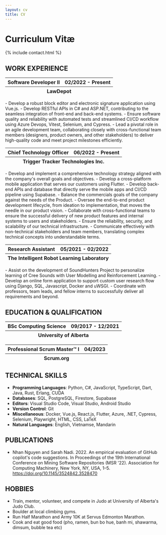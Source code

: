 ```yaml
---
layout: cv
title: CV
---
```


# Curriculum Vitæ

{% include contact.html %}

## WORK EXPERIENCE

<table class="table">
  <thead>
    <tr>
      <th>Software Developer II</th>
      <th class="time">02/2022 - Present</th>
    </tr>
    <tr>
      <th colspan="2" class="location">LawDepot</th>
    </tr>
  </thead>
</table>
- Develop a robust block editor and electronic signature application using Vue.js.
- Develop RESTful APIs in C# and ASP.NET, contributing to the seamless integration of front-end and back-end systems.
- Ensure software quality and reliability with automated tests and streamlined CI/CD workflow using Azure Devops, Vitest, Selenium, and Cypress.
- Lead a pivotal role in an agile development team, collaborating closely with cross-functional team members (designers, product owners, and other stakeholders) to deliver high-quality code and meet project milestones efficiently.

<table class="table">
  <thead>
    <tr>
      <th>Chief Technology Officer</th>
      <th class="time">06/2022 - Present</th>
    </tr>
    <tr>
      <th colspan="2" class="location">Trigger Tracker Technologies Inc.</th>
    </tr>
  </thead>
</table>
- Develop and implement a comprehensive technology strategy aligned with the company's overall goals and objectives.
- Develop a cross-platform mobile application that serves our customers using Flutter. 
- Develop back-end APIs and database that directly serve the mobile apps and CI/CD pipeline using Supabase.
- Balance the commercials goals of the company against the needs of the Product.
- Oversee the end-to-end product development lifecycle, from ideation to implementation, that moves the needle in our product vision.
- Collaborate with cross-functional teams to ensure the successful delivery of new product features and internal systems to users and stakeholders.
- Ensure the reliability, security, and scalability of our technical infrastructure.
- Communicate effectively with non-technical stakeholders and team members, translating complex technical concepts into understandable terms.

<table class="table">
  <thead>
    <tr>
      <th>Research Assistant</th>
      <th class="time">05/2021 - 02/2022</th>
    </tr>
    <tr>
      <th colspan="2" class="location">The Intelligent Robot Learning Laboratory</th>
    </tr>
  </thead>
</table>
- Assist on the development of SoundHunters Project to personalize learning of Cree Sounds with User Modelling and Reinforcement Learning.
- Develop an online form application to support custom user research flow using Django, SQL, Javascript, Docker and uWSGI. 
- Coordinate with professors, team leads, and fellow interns to successfully deliver all requirements and beyond.

## EDUCATION & QUALIFICATION

<table class="table">
  <thead>
    <tr>
      <th>BSc Computing Science</th>
      <th class="time">09/2017 - 12/2021</th>
    </tr>
    <tr>
      <th colspan="2" class="location">University of Alberta</th>
    </tr>
  </thead>
</table>
<table class="table">
  <thead>
    <tr>
      <th>Professional Scrum Master™ I</th>
      <th class="time">04/2023</th>
    </tr>
    <tr>
      <th colspan="2" class="location">Scrum.org</th>
    </tr>
  </thead>
</table>

## TECHNICAL SKILLS

- **Programming Languages**: Python, C#, JavaScript, TypeScript, Dart, Java, Rust, Erlang, CUDA
- **Databases**: SQL, PostgreSQL, Firestore, Supabase
- **Editors**: Visual Studio Code, Visual Studio, Android Studio
- **Version Control**: Git
- **Miscellaneous**: Docker, Vue.js, React.js, Flutter, Azure, .NET, Cypress, Selenium, Playwright, HTML, CSS, LaTeX
- **Natural Languages**: English, Vietnamse, Mandarin

## PUBLICATIONS

- Nhan Nguyen and Sarah Nadi. 2022. An empirical evaluation of GitHub copilot's code suggestions. In Proceedings of the 19th International Conference on Mining Software Repositories (MSR '22). Association for Computing Machinery, New York, NY, USA, 1–5. https://doi.org/10.1145/3524842.3528470

## HOBBIES

- Train, mentor, volunteer, and compete in Judo at University of Alberta's Judo Club.
- Boulder at local climbing gyms.
- Run Half Marathon and Army 10K at Servus Edmonton Marathon.
- Cook and eat good food (pho, ramen, bun bo hue, banh mi, shawarma, dimsum, bubble tea etc)
